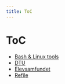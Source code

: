 ```yaml
---
title: ToC
---
```


# ToC

- [Bash & Linux tools](/Home#bash-linux-tools)
- [DTU](/Home#DTU)
- [Elevsamfundet](/Home#elevsamfundet) 
- [Refile](/Home#refile)
